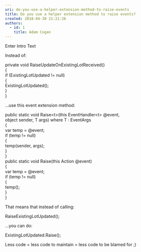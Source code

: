 ```yaml
---
uri: do-you-use-a-helper-extension-method-to-raise-events
title: Do you use a helper extension method to raise events?
created: 2018-04-30 21:21:26
authors:
  - id: 1
    title: Adam Cogan
---
```





<span class='intro'> Enter Intro Text<br> </span>

<p>Instead of&#58;</p><p class="ssw15-rteElement-CodeArea"> private void RaiseUpdateOnExistingLotReceived()<br>&#123;<br>if (ExistingLotUpdated != null)<br>&#123;<br>ExistingLotUpdated();<br>&#125;<br>&#125;<span style="background-color&#58;#ffffff;font-size&#58;13px;">​</span></p><p>...use this event extension method&#58;</p><p class="ssw15-rteElement-CodeArea"> public static void Raise&lt;t&gt;(this EventHandler&lt;t&gt; @event,<br>object sender, T args) where T &#58; EventArgs<br>&#123;<br>var temp = @event;<br>if (temp != null)<br>&#123;<br>temp(sender, args);<br>&#125;<br>&#125;<br>public static void Raise(this Action @event)<br>&#123;<br>var temp = @event;<br>if (temp != null)<br>&#123;<br>temp();<br>&#125;<br>&#125;<br></p><p>That means that instead of calling&#58;<br></p><p class="ssw15-rteElement-CodeArea">RaiseExistingLotUpdated(); <br></p><p>...you can do&#58;<br></p><p class="ssw15-rteElement-CodeArea">ExistingLotUpdated.Raise();</p><p>Less code = less code to maintain = less code to be blamed for ;)​<br></p>


